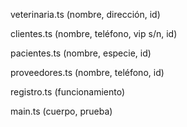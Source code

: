
veterinaria.ts (nombre, dirección, id) 

clientes.ts (nombre, teléfono, vip s/n, id) 

pacientes.ts (nombre, especie, id)

proveedores.ts (nombre, teléfono, id)

registro.ts (funcionamiento)

main.ts (cuerpo, prueba)
